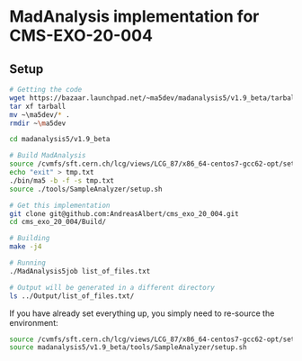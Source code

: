 # MadAnalysis implementation for CMS-EXO-20-004

## Setup

```bash
# Getting the code
wget https://bazaar.launchpad.net/~ma5dev/madanalysis5/v1.9_beta/tarball
tar xf tarball
mv ~\ma5dev/* .
rmdir ~\ma5dev

cd madanalysis5/v1.9_beta

# Build MadAnalysis
source /cvmfs/sft.cern.ch/lcg/views/LCG_87/x86_64-centos7-gcc62-opt/setup.sh
echo "exit" > tmp.txt
./bin/ma5 -b -f -s tmp.txt
source ./tools/SampleAnalyzer/setup.sh

# Get this implementation
git clone git@github.com:AndreasAlbert/cms_exo_20_004.git
cd cms_exo_20_004/Build/

# Building
make -j4

# Running
./MadAnalysis5job list_of_files.txt

# Output will be generated in a different directory
ls ../Output/list_of_files.txt/
```


If you have already set everything up, you simply need to re-source the environment:

```bash
source /cvmfs/sft.cern.ch/lcg/views/LCG_87/x86_64-centos7-gcc62-opt/setup.sh
source madanalysis5/v1.9_beta/tools/SampleAnalyzer/setup.sh
```